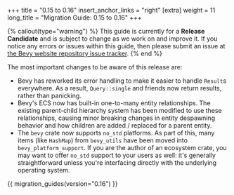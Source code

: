 +++
title = "0.15 to 0.16"
insert_anchor_links = "right"
[extra]
weight = 11
long_title = "Migration Guide: 0.15 to 0.16"
+++

{% callout(type="warning") %}
This guide is currently for a __Release Candidate__ and is subject to change as we work on and improve it. If you notice any errors or issues within this guide, then please submit an issue at [the Bevy website repository issue tracker](https://github.com/bevyengine/bevy-website/issues).
{% end %}

The most important changes to be aware of this release are:

- Bevy has reworked its error handling to make it easier to handle `Result`s everywhere. As a result, `Query::single` and friends now return results, rather than panicking.
- Bevy's ECS now has built-in one-to-many entity relationships. The existing parent-child hierarchy system has been modified to use these relationships, causing minor breaking changes in entity despawning behavior and how children are added / replaced for a parent entity.
- The `bevy` crate now supports `no_std` platforms. As part of this, many items (like `HashMap`) from `bevy_utils` have been moved into `bevy_platform_support`. If you are the author of an ecosystem crate, you may want to offer `no_std` support to your users as well: it's generally straightforward unless you're interfacing directly with the underlying operating system.

{{ migration_guides(version="0.16") }}

